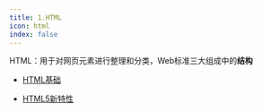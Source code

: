 ```yaml
---
title: 1.HTML
icon: html
index: false
---
```


HTML：用于对网页元素进行整理和分类，Web标准三大组成中的**结构**

- [HTML基础](HTML基础.md)

- [HTML5新特性](HTML5新特性.md)
